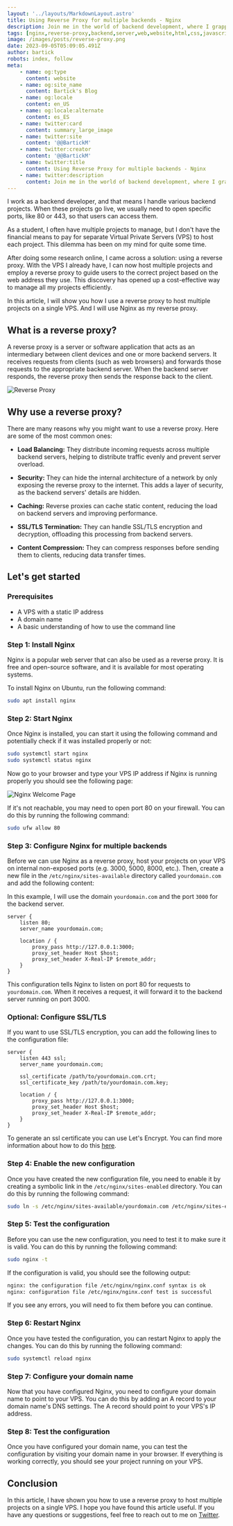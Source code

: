```yaml
---
layout: '../layouts/MarkdownLayout.astro'
title: Using Reverse Proxy for multiple backends - Nginx
description: Join me in the world of backend development, where I grapple with the demands of managing a variety of backend projects. When these projects make their way to the live environment, the necessity arises to open specific ports, like the familiar 80 or 443, to facilitate user access. However, as a student, the challenge of juggling numerous projects looms large, exacerbated by the financial constraints that prevent me from obtaining separate Virtual Private Servers (VPS) for each endeavor. This intriguing dilemma has been a persistent ponderance on my journey.
tags: [nginx,reverse-proxy,backend,server,web,website,html,css,javascript,ubuntu,linux,cerbot,ssl,tls,https]
image: /images/posts/reverse-proxy.png
date: 2023-09-05T05:09:05.491Z
author: bartick
robots: index, follow
meta:
    - name: og:type
      content: website
    - name: og:site_name
      content: Bartick's Blog
    - name: og:locale
      content: en_US
    - name: og:locale:alternate
      content: es_ES
    - name: twitter:card
      content: summary_large_image
    - name: twitter:site
      content: '@@BartickM'
    - name: twitter:creator
      content: '@@BartickM'
    - name: twitter:title
      content: Using Reverse Proxy for multiple backends - Nginx
    - name: twitter:description
      content: Join me in the world of backend development, where I grapple with the demands of managing a variety of backend projects. When these projects make their way to the live environment, the necessity arises to open specific ports, like the familiar 80 or 443, to facilitate user access. However, as a student, the challenge of juggling numerous projects looms large, exacerbated by the financial constraints that prevent me from obtaining separate Virtual Private Servers (VPS) for each endeavor. This intriguing dilemma has been a persistent ponderance on my journey.
---
```


I work as a backend developer, and that means I handle various backend projects. When these projects go live, we usually need to open specific ports, like 80 or 443, so that users can access them.

As a student, I often have multiple projects to manage, but I don't have the financial means to pay for separate Virtual Private Servers (VPS) to host each project. This dilemma has been on my mind for quite some time.

After doing some research online, I came across a solution: using a reverse proxy. With the VPS I already have, I can now host multiple projects and employ a reverse proxy to guide users to the correct project based on the web address they use. This discovery has opened up a cost-effective way to manage all my projects efficiently.

In this article, I will show you how I use a reverse proxy to host multiple projects on a single VPS. And I will use Nginx as my reverse proxy.

## What is a reverse proxy?

A reverse proxy is a server or software application that acts as an intermediary between client devices and one or more backend servers. It receives requests from clients (such as web browsers) and forwards those requests to the appropriate backend server. When the backend server responds, the reverse proxy then sends the response back to the client.

![Reverse Proxy](/images/posts/reverse-proxy.png)

## Why use a reverse proxy?

There are many reasons why you might want to use a reverse proxy. Here are some of the most common ones:

 - **Load Balancing:** They distribute incoming requests across multiple backend servers, helping to distribute traffic evenly and prevent server overload.

 - **Security:** They can hide the internal architecture of a network by only exposing the reverse proxy to the internet. This adds a layer of security, as the backend servers' details are hidden.

 - **Caching:** Reverse proxies can cache static content, reducing the load on backend servers and improving performance.

 - **SSL/TLS Termination:** They can handle SSL/TLS encryption and decryption, offloading this processing from backend servers.

 - **Content Compression:** They can compress responses before sending them to clients, reducing data transfer times.

## Let's get started

### Prerequisites

 - A VPS with a static IP address
 - A domain name
 - A basic understanding of how to use the command line

### Step 1: Install Nginx

Nginx is a popular web server that can also be used as a reverse proxy. It is free and open-source software, and it is available for most operating systems.

To install Nginx on Ubuntu, run the following command:

```bash
sudo apt install nginx
```

### Step 2: Start Nginx 

Once Nginx is installed, you can start it using the following command and potentially check if it was installed properly or not:

```bash
sudo systemctl start nginx
sudo systemctl status nginx
```

Now go to your browser and type your VPS IP address if Nginx is running properly you should see the following page:

![Nginx Welcome Page](/images/posts/nginx-welcome-page.png)

If it's not reachable, you may need to open port 80 on your firewall. You can do this by running the following command:

```bash
sudo ufw allow 80
```

### Step 3: Configure Nginx for multiple backends

Before we can use Nginx as a reverse proxy, host your projects on your VPS on internal non-exposed ports (e.g. 3000, 5000, 8000, etc.). Then, create a new file in the `/etc/nginx/sites-available` directory called `yourdomain.com` and add the following content:

In this example, I will use the domain `yourdomain.com` and the port `3000` for the backend server.

```
server {
    listen 80;
    server_name yourdomain.com;

    location / {
        proxy_pass http://127.0.0.1:3000;
        proxy_set_header Host $host;
        proxy_set_header X-Real-IP $remote_addr;
    }
}
```

This configuration tells Nginx to listen on port 80 for requests to `yourdomain.com`. When it receives a request, it will forward it to the backend server running on port 3000.

### Optional: Configure SSL/TLS

If you want to use SSL/TLS encryption, you can add the following lines to the configuration file:

```
server {
    listen 443 ssl;
    server_name yourdomain.com;

    ssl_certificate /path/to/yourdomain.com.crt;
    ssl_certificate_key /path/to/yourdomain.com.key;

    location / {
        proxy_pass http://127.0.0.1:3000;
        proxy_set_header Host $host;
        proxy_set_header X-Real-IP $remote_addr;
    }
}
```

To generate an ssl certificate you can use Let's Encrypt. You can find more information about how to do this [here](https://www.digitalocean.com/community/tutorials/how-to-secure-nginx-with-let-s-encrypt-on-ubuntu-20-04).


### Step 4: Enable the new configuration

Once you have created the new configuration file, you need to enable it by creating a symbolic link in the `/etc/nginx/sites-enabled` directory. You can do this by running the following command:

```bash
sudo ln -s /etc/nginx/sites-available/yourdomain.com /etc/nginx/sites-enabled/
```

### Step 5: Test the configuration

Before you can use the new configuration, you need to test it to make sure it is valid. You can do this by running the following command:

```bash
sudo nginx -t
```

If the configuration is valid, you should see the following output:

```bash
nginx: the configuration file /etc/nginx/nginx.conf syntax is ok
nginx: configuration file /etc/nginx/nginx.conf test is successful
```

If you see any errors, you will need to fix them before you can continue.

### Step 6: Restart Nginx

Once you have tested the configuration, you can restart Nginx to apply the changes. You can do this by running the following command:

```bash
sudo systemctl reload nginx
```

### Step 7: Configure your domain name

Now that you have configured Nginx, you need to configure your domain name to point to your VPS. You can do this by adding an A record to your domain name's DNS settings. The A record should point to your VPS's IP address.

### Step 8: Test the configuration

Once you have configured your domain name, you can test the configuration by visiting your domain name in your browser. If everything is working correctly, you should see your project running on your VPS.

## Conclusion

In this article, I have shown you how to use a reverse proxy to host multiple projects on a single VPS. I hope you have found this article useful. If you have any questions or suggestions, feel free to reach out to me on [Twitter](https://twitter.com/BartickM).